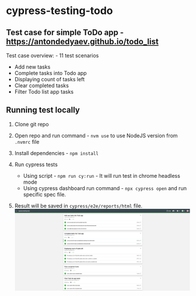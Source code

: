 # cypress-testing-todo

## Test case for simple ToDo app - https://antondedyaev.github.io/todo_list

Test case overview: - 11 test scenarios

- Add new tasks
- Complete tasks into Todo app
- Displaying count of tasks left
- Clear completed tasks
- Filter Todo list app tasks

## Running test locally

1. Clone git repo
2. Open repo and run command - `nvm use` to use NodeJS version from `.nvmrc` file
3. Install dependencies - `npm install`
4. Run cypress tests

   - Using script - `npm run cy:run` - It will run test in chrome headless mode
   - Using cypress dashboard run command - `npx cypress open` and run specific spec file.

5. Result will be saved in `cypress/e2e/reports/html` file.
   ![HTML report example](assets/html-report.png)
